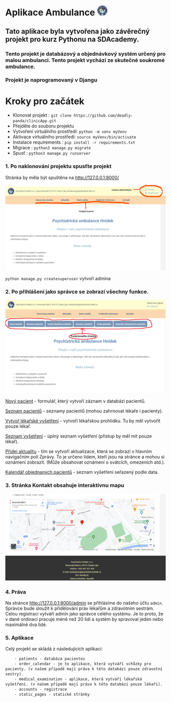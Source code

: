 # Aplikace Ambulance ![Cover image](static/images/psychiatry.png)

## Tato aplikace byla vytvořena jako závěrečný projekt pro kurz Pythonu na SDAcademy.

### Tento projekt je databázový a objednávkový systém určený pro malou ambulanci. Tento projekt vychází ze skutečné soukromé ambulance. 

### Projekt je naprogramovaný v Djangu

# Kroky pro začátek
- Klonovat projekt : ``` git clone https://github.com/deadly-panda/clinicApp.git ```
- Přejděte do souboru projektu
- Vytvoření virtuálního prostředí: ``` python -m venv myVenv ```
- Aktivace virtuálního prostředí: ``` source myVenv/bin/activate ```
- Instalace requirements : ``` pip install -r requirements.txt ```
- Migrace : ``` python3 manage.py migrate ```
- Spusť : ``` python3 manage.py runserver ```

### 1. Po naklonování projektu spusťte projekt 

Stránka by měla být spuštěna na http://127.0.0.1:8000/

![Cover image](static/images/domovska_stranka.png)

`python manage.py createsuperuser` vytvoří admina

### 2. Po přihlášení jako správce se zobrazí všechny funkce.

![Cover image](static/images/funkcionalita.png)

<u>Nový pacient</u> - formulář, který vytvoří záznam v databázi pacientů.

<u>Seznam pacientů</u> - seznamy pacientů (mohou zahrnovat lékaře i pacienty).

<u>Vytvoř lékařské vyšetření</u> - vytvoří lékařskou prohlídku. Tu by měl vytvořit pouze lékař.

<u>Seznam vyšetření</u> - úplný seznam vyšetření (přístup by měl mít pouze lékař).

<u>Přidej aktualitu</u> - tím se vytvoří aktualizace, která se zobrazí v hlavním navigačním poli Zprávy. To je určeno lidem, kteří jsou na stránce a mohou si oznámení zobrazit. (Může obsahovat oznámení o svátcích, omezeních atd.).

<u>Kalendář objednaných pacientů</u> - seznam vyšetření seřazený podle data.

### 3. Stránka Kontakt obsahuje interaktívnu mapu

![Cover image](static/images/poloha.png)

### 4. Práva 

Na stránce http://127.0.0.1:8000/admin se přihlásíme do našeho účtu `admin`. Správce bude sloužit k přidělování práv lékařům a zdravotním sestrám. 
Celou registraci vytváří admin jako správce celého systému. Je to proto, že v dané ordinaci pracuje méně než 20 lidí a systém by spravoval jeden nebo maximálně dva lidé.

### 5. Aplikace 

Celý projekt se skládá z následujících aplikací: 

        - patients - databáza pacientov
        - order_calendar - je to aplikace, která vytváří schůzky pro pacienty. (v našem případě mají práva k této databázi pouze zdravotní sestry).
        - medical_examination - aplikace, která vytváří lékařská vyšetření. (v našem případě mají práva k této databázi pouze lékaři).
        - accounts - registrace
        - static_pages - statické stránky 